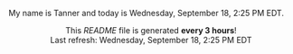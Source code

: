 My name is Tanner and today is Wednesday, September 18, 2:25 PM EDT.

<p align="center">This <i>README</i> file is generated <b>every 3 hours</b>!</br>Last refresh: Wednesday, September 18, 2:25 PM EDT<br /></p>
